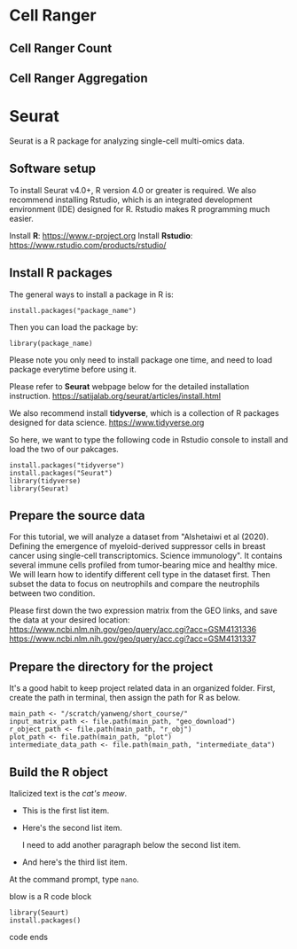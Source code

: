 # Cell Ranger
## Cell Ranger Count
## Cell Ranger Aggregation 

# Seurat
Seurat is a R package for analyzing single-cell multi-omics data. 

## Software setup
To install Seurat v4.0+, R version 4.0 or greater is required. We also recommend installing Rstudio, which is an integrated development environment (IDE) designed for R. Rstudio makes R programming much easier.

Install **R**: https://www.r-project.org
Install **Rstudio**: https://www.rstudio.com/products/rstudio/

## Install R packages
The general ways to install a package in R is:
```
install.packages("package_name")
````
Then you can load the package by:
```
library(package_name)
````
Please note you only need to install package one time, and need to load package everytime before using it.

Please refer to **Seurat** webpage below for the detailed installation instruction.
https://satijalab.org/seurat/articles/install.html

We also recommend install **tidyverse**, which is a collection of R packages designed for data science. https://www.tidyverse.org

So here, we want to type the following code in Rstudio console to install and load the two of our pakcages.
```
install.packages("tidyverse")
install.packages("Seurat")
library(tidyverse)
library(Seurat)
````
## Prepare the source data
For this tutorial, we will analyze a dataset from "Alshetaiwi et al (2020). Defining the emergence of myeloid-derived suppressor cells in breast cancer using single-cell transcriptomics. Science immunology". It contains several immune cells profiled from tumor-bearing mice and healthy mice. We will learn how to identify different cell type in the dataset first. Then subset the data to focus on neutrophils and compare the neutrophils between two condition. 

Please first down the two expression matrix from the GEO links, and save the data at your desired location:
https://www.ncbi.nlm.nih.gov/geo/query/acc.cgi?acc=GSM4131336
https://www.ncbi.nlm.nih.gov/geo/query/acc.cgi?acc=GSM4131337

## Prepare the directory for the project
It's a good habit to keep project related data in an organized folder. First, create the path in terminal, then assign the path for R as below.  
```
main_path <- "/scratch/yanweng/short_course/"
input_matrix_path <- file.path(main_path, "geo_download")
r_object_path <- file.path(main_path, "r_obj")
plot_path <- file.path(main_path, "plot")
intermediate_data_path <- file.path(main_path, "intermediate_data")
````

## Build the R object



Italicized text is the *cat's meow*.


* This is the first list item.
* Here's the second list item.

    I need to add another paragraph below the second list item.

* And here's the third list item.


At the command prompt, type `nano`.

blow is a R code block
```
library(Seaurt)
install.packages()
````
code ends
